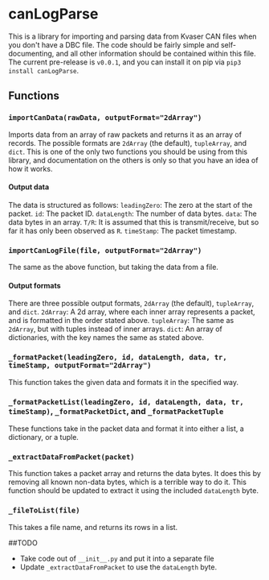 # canLogParse
This is a library for importing and parsing data from Kvaser CAN files when you don't have a DBC file. The code should be fairly simple and self-documenting, and all other information should be contained within this file. The current pre-release is `v0.0.1`, and you can install it on pip via `pip3 install canLogParse`.

## Functions
### `importCanData(rawData, outputFormat="2dArray")`
Imports data from an array of raw packets and returns it as an array of records. The possible formats are `2dArray` (the default), `tupleArray`, and `dict`. This is one of the only two functions you should be using from this library, and documentation on the others is only so that you have an idea of how it works.
####  Output data
The data is structured as follows:
`leadingZero`: The zero at the start of the packet.
`id`: The packet ID.
`dataLength`: The number of data bytes.
`data`: The data bytes in an array.
`T/R`: It is assumed that this is transmit/receive, but so far it has only been observed as `R`.
`timeStamp`: The packet timestamp.

### `importCanLogFile(file, outputFormat="2dArray")`
The same as the above function, but taking the data from a file.

#### Output formats
There are three possible output formats, `2dArray` (the default), `tupleArray`, and `dict`.
`2dArray`: A 2d array, where each inner array represents a packet, and is formatted in the order stated above.
`tupleArray`: The same as `2dArray`, but with tuples instead of inner arrays.
`dict`: An array of dictionaries, with the key names the same as stated above.

### `_formatPacket(leadingZero, id, dataLength, data, tr, timeStamp, outputFormat="2dArray")`
This function takes the given data and formats it in the specified way.

### `_formatPacketList(leadingZero, id, dataLength, data, tr, timeStamp)`, `_formatPacketDict`, and `_formatPacketTuple`
These functions take in the packet data and format it into either a list, a dictionary, or a tuple.

### `_extractDataFromPacket(packet)`
This function takes a packet array and returns the data bytes. It does this by removing all known non-data bytes, which is a terrible way to do it. This function should be updated to extract it using the included `dataLength` byte.
### `_fileToList(file)`
This takes a file name, and returns its rows in a list.

##TODO
- Take code out of `__init__.py` and put it into a separate file
- Update `_extractDataFromPacket` to use the `dataLength` byte.


